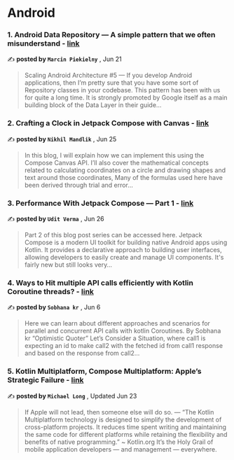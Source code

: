 
<h1>Android</h1>
<h3>1. Android Data Repository — A simple pattern that we often misunderstand - <a href=https://medium.com/itnext/android-data-repository-a-simple-pattern-that-we-often-misunderstand-6a6fb13b5a81?source=tag_page---------0-85--------------------b1250a16_08b9_45a9_b982_3f4a1a02b068-------17 target="_blank" rel="noopener noreferrer">link</a></h3>

✍️ **posted by `Marcin Piekielny`** , <date>Jun 21</date>

<blockquote>Scaling Android Architecture #5 —  If you develop Android applications, then I’m pretty sure that you have some sort of Repository classes in your codebase. This pattern has been with us for quite a long time. It is strongly promoted by Google itself as a main building block of the Data Layer in their guide…</blockquote>

<h3>2. Crafting a Clock in Jetpack Compose with Canvas - <a href=https://medium.com/proandroiddev/crafting-a-clock-with-canvas-9b1ad430da72?source=tag_page---------1-85--------------------b1250a16_08b9_45a9_b982_3f4a1a02b068-------17 target="_blank" rel="noopener noreferrer">link</a></h3>

✍️ **posted by `Nikhil Mandlik`** , <date>Jun 25</date>

<blockquote>In this blog, I will explain how we can implement this using the Compose Canvas API. I’ll also cover the mathematical concepts related to calculating coordinates on a circle and drawing shapes and text around those coordinates, Many of the formulas used here have been derived through trial and error…</blockquote>

<h3>3. Performance With Jetpack Compose — Part 1 - <a href=https://medium.com/proandroiddev/performance-with-jetpack-compose-part-1-4867882949e7?source=tag_page---------2-85--------------------b1250a16_08b9_45a9_b982_3f4a1a02b068-------17 target="_blank" rel="noopener noreferrer">link</a></h3>

✍️ **posted by `Udit Verma`** , <date>Jun 26</date>

<blockquote>Part 2 of this blog post series can be accessed here. Jetpack Compose is a modern UI toolkit for building native Android apps using Kotlin. It provides a declarative approach to building user interfaces, allowing developers to easily create and manage UI components. It's fairly new but still looks very…</blockquote>

<h3>4. Ways to Hit multiple API calls efficiently with Kotlin Coroutine threads? - <a href=https://medium.com/@krsobhana10/ways-to-hit-multiple-api-calls-efficiently-with-kotlin-coroutine-threads-f08b2869e1a6?source=tag_page---------3-85--------------------b1250a16_08b9_45a9_b982_3f4a1a02b068-------17 target="_blank" rel="noopener noreferrer">link</a></h3>

✍️ **posted by `Sobhana kr`** , <date>Jun 6</date>

<blockquote>Here we can learn about different approaches and scenarios for parallel and concurrent API calls with kotlin Coroutines. By Sobhana kr “Optimistic Quoter” Let’s Consider a Situation, where call1 is expecting an id to make call2 with the fetched id from call1 response and based on the response from call2…</blockquote>

<h3>5. Kotlin Multiplatform, Compose Multiplatform: Apple’s Strategic Failure - <a href=https://medium.com/better-programming/kmp-cm-apples-strategic-failure-cb758c24f824?source=tag_page---------4-85--------------------b1250a16_08b9_45a9_b982_3f4a1a02b068-------17 target="_blank" rel="noopener noreferrer">link</a></h3>

✍️ **posted by `Michael Long`** , <date>Updated Jun 23</date>

<blockquote>If Apple will not lead, then someone else will do so. —  “The Kotlin Multiplatform technology is designed to simplify the development of cross-platform projects. It reduces time spent writing and maintaining the same code for different platforms while retaining the flexibility and benefits of native programming.” ~ Kotlin.org It’s the Holy Grail of mobile application developers — and management — everywhere.</blockquote>

